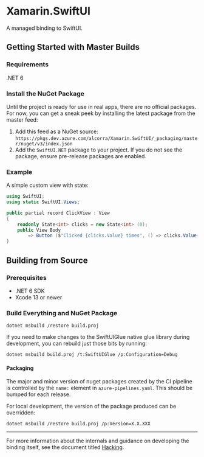 # Xamarin.SwiftUI

A managed binding to SwiftUI.

## Getting Started with Master Builds

### Requirements

.NET 6

### Install the NuGet Package

Until the project is ready for use in real apps, there are no official packages. For now, you can get a sneak peek by installing the latest package from the master feed:

1. Add this feed as a NuGet source: `https://pkgs.dev.azure.com/alcorra/Xamarin.SwiftUI/_packaging/master/nuget/v3/index.json`
2. Add the `SwiftUI.NET` package to your project. If you do not see the package, ensure pre-release packages are enabled.

### Example

A simple custom view with state:

```csharp
using SwiftUI;
using static SwiftUI.Views;

public partial record ClickView : View
{
	readonly State<int> clicks = new State<int> (0);
	public View Body
		=> Button ($"Clicked {clicks.Value} times", () => clicks.Value++);
}
```

## Building from Source

### Prerequisites

- .NET 6 SDK
- Xcode 13 or newer

### Build Everything and NuGet Package

```
dotnet msbuild /restore build.proj
```

If you need to make changes to the SwiftUIGlue native glue library during development, you can rebuild just those bits by running:

```
dotnet msbuild build.proj /t:SwiftUIGlue /p:Configuration=Debug
```

#### Packaging

The major and minor version of nuget packages created by the CI pipeline is controlled by the `name:` element in `azure-pipelines.yaml`. This should be bumped for each release.

For local development, the version of the package produced can be overridden:

```
dotnet msbuild /restore build.proj /p:Version=X.X.XXX
```

---

For more information about the internals and guidance on developing the binding itself, see the document titled [Hacking](Hacking.md).
